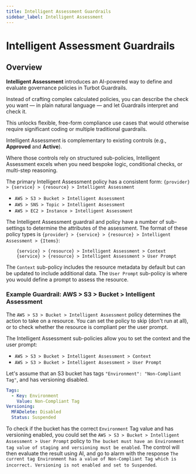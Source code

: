 ```yaml
---
title: Intelligent Assessment Guardrails
sidebar_label: Intelligent Assessment
---
```


# Intelligent Assessment Guardrails

## Overview

**Intelligent Assessment** introduces an AI-powered way to define and evaluate governance policies in Turbot Guardrails.  

Instead of crafting complex calculated policies, you can describe the check you want — in plain natural language — and let Guardrails interpret and check it.  

This unlocks flexible, free-form compliance use cases that would otherwise require significant coding or multiple traditional guardrails.

Intelligent Assessment is complementary to existing controls (e.g., **Approved** and **Active**).  

Where those controls rely on structured sub-policies, Intelligent Assessment excels when you need bespoke logic, conditional checks, or multi-step reasoning.

The primary Intelligent Assessment policy has a consistent form:
`{provider} > {service} > {resource} > Intelligent Assessment`

<div className="example">
  <ul>
    <li><code>AWS > S3 > Bucket > Intelligent Assessment</code></li>
    <li><code>AWS > SNS > Topic > Intelligent Assessment</code></li>
    <li><code>AWS > EC2 > Instance > Intelligent Assessment</code></li>
  </ul>
</div>

The Intelligent Assessment guardrail and policy have a number of sub-settings to determine the
attributes of the assessment. The format of these policy types is
`{provider} > {service} > {resource} > Intelligent Assessment > {Items}`:

```
    {service} > {resource} > Intelligent Assessment > Context
    {service} > {resource} > Intelligent Assessment > User Prompt
```

The `Context` sub-policy includes the resource metadata by default but can be updated to include additional data.
The `User Prompt` sub-policy is where you would define a prompt to assess the resource.

### Example Guardrail: AWS > S3 > Bucket > Intelligent Assessment

The `AWS > S3 > Bucket > Intelligent Assessment` policy determines the action to take on a resource. You can set the policy to skip (don't run at all), or to check whether the resource is compliant per the user prompt.

The Intelligent Assessment sub-policies allow you to set the context and the user prompt:

<div className="example">
  <ul>
    <li><code>AWS > S3 > Bucket > Intelligent Assessment > Context</code></li>
    <li><code>AWS > S3 > Bucket > Intelligent Assessment > User Prompt</code></li>
  </ul>
</div>

Let's assume that an S3 bucket has tags `"Environment": "Non-Compliant Tag"`, and has versioning disabled.

```yaml
Tags:
  - Key: Environment
    Value: Non-Compliant Tag
Versioning:
  MFADelete: Disabled
  Status: Suspended
```

To check if the bucket has the correct `Environment` Tag value and has versioning enabled, you could set the `AWS > S3 > Bucket > Intelligent Assessment > User Prompt` policy to `The bucket must have an Environment tag value of staging and versioning must be enabled`.
The control will then evaluate the result using AI, and go to alarm with the response `The current tag Environment has a value of Non-Compliant Tag which is incorrect. Versioning is not enabled and set to Suspended`.
